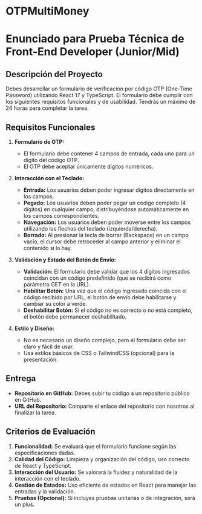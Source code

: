 # OTPMultiMoney

# Enunciado para Prueba Técnica de Front-End Developer (Junior/Mid)

## Descripción del Proyecto
Debes desarrollar un formulario de verificación por código OTP (One-Time Password) utilizando React 17 y TypeScript. El formulario debe cumplir con los siguientes requisitos funcionales y de usabilidad. Tendrás un máximo de 24 horas para completar la tarea.

## Requisitos Funcionales

1. **Formulario de OTP:**
   - El formulario debe contener 4 campos de entrada, cada uno para un dígito del código OTP.
   - El OTP debe aceptar únicamente dígitos numéricos.

2. **Interacción con el Teclado:**
   - **Entrada:** Los usuarios deben poder ingresar dígitos directamente en los campos.
   - **Pegado:** Los usuarios deben poder pegar un código completo (4 dígitos) en cualquier campo, distribuyéndose automáticamente en los campos correspondientes.
   - **Navegación:** Los usuarios deben poder moverse entre los campos utilizando las flechas del teclado (izquierda/derecha).
   - **Borrado:** Al presionar la tecla de borrar (Backspace) en un campo vacío, el cursor debe retroceder al campo anterior y eliminar el contenido si lo hay.

3. **Validación y Estado del Botón de Envío:**
   - **Validación:** El formulario debe validar que los 4 dígitos ingresados coincidan con un código predefinido (que se recibirá como parámetro GET en la URL).
   - **Habilitar Botón:** Una vez que el código ingresado coincida con el código recibido por URL, el botón de envío debe habilitarse y cambiar su color a verde.
   - **Deshabilitar Botón:** Si el código no es correcto o no está completo, el botón debe permanecer deshabilitado.

4. **Estilo y Diseño:**
   - No es necesario un diseño complejo, pero el formulario debe ser claro y fácil de usar.
   - Usa estilos básicos de CSS o TailwindCSS (opcional) para la presentación.

## Entrega

- **Repositorio en GitHub:** Debes subir tu código a un repositorio público en GitHub.
- **URL del Repositorio:** Comparte el enlace del repositorio con nosotros al finalizar la tarea.

## Criterios de Evaluación

1. **Funcionalidad:** Se evaluará que el formulario funcione según las especificaciones dadas.
2. **Calidad del Código:** Limpieza y organización del código, uso correcto de React y TypeScript.
3. **Interacción del Usuario:** Se valorará la fluidez y naturalidad de la interacción con el teclado.
4. **Gestión de Estados:** Uso eficiente de estados en React para manejar las entradas y la validación.
5. **Pruebas (Opcional):** Si incluyes pruebas unitarias o de integración, será un plus.
